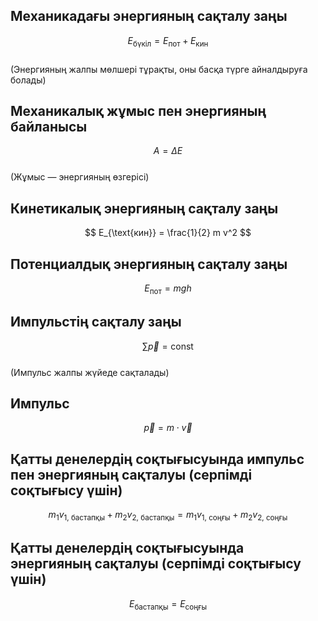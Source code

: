 

## Механикадағы энергияның сақталу заңы  
$$  
E_{\text{бүкіл}} = E_{\text{пот}} + E_{\text{кин}}  
$$  
(Энергияның жалпы мөлшері тұрақты, оны басқа түрге айналдыруға болады)



## Механикалық жұмыс пен энергияның байланысы  
$$  
A = \Delta E  
$$  
(Жұмыс — энергияның өзгерісі)



## Кинетикалық энергияның сақталу заңы  
$$  
E_{\text{кин}} = \frac{1}{2} m v^2  
$$



## Потенциалдық энергияның сақталу заңы  
$$  
E_{\text{пот}} = mgh  
$$



## Импульстің сақталу заңы  
$$  
\sum \vec{p} = \text{const}  
$$  
(Импульс жалпы жүйеде сақталады)



## Импульс  
$$  
\vec{p} = m \cdot \vec{v}  
$$



## Қатты денелердің соқтығысуында импульс пен энергияның сақталуы (серпімді соқтығысу үшін)  
$$  
m_1 v_{1\text{, бастапқы}} + m_2 v_{2\text{, бастапқы}} = m_1 v_{1\text{, соңғы}} + m_2 v_{2\text{, соңғы}}  
$$



## Қатты денелердің соқтығысуында энергияның сақталуы (серпімді соқтығысу үшін)  
$$  
E_{\text{бастапқы}} = E_{\text{соңғы}}  
$$



